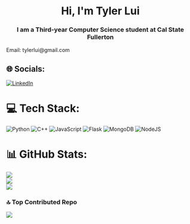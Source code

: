 <h1 align="center">Hi, I'm Tyler Lui</h1>
<h3 align="center">I am a Third-year Computer Science student at Cal State Fullerton</h3>
Email: tylerlui@gmail.com


## 🌐 Socials:
[![LinkedIn](https://img.shields.io/badge/LinkedIn-%230077B5.svg?logo=linkedin&logoColor=white)](https://linkedin.com/in/https://www.linkedin.com/in/tyler-lui-82779721b/) 

# 💻 Tech Stack:
![Python](https://img.shields.io/badge/python-3670A0?style=for-the-badge&logo=python&logoColor=ffdd54) ![C++](https://img.shields.io/badge/c++-%2300599C.svg?style=for-the-badge&logo=c%2B%2B&logoColor=white) ![JavaScript](https://img.shields.io/badge/javascript-%23323330.svg?style=for-the-badge&logo=javascript&logoColor=%23F7DF1E) ![Flask](https://img.shields.io/badge/flask-%23000.svg?style=for-the-badge&logo=flask&logoColor=white) ![MongoDB](https://img.shields.io/badge/MongoDB-%234ea94b.svg?style=for-the-badge&logo=mongodb&logoColor=white) ![NodeJS](https://img.shields.io/badge/node.js-6DA55F?style=for-the-badge&logo=node.js&logoColor=white)
# 📊 GitHub Stats:
![](https://github-readme-stats.vercel.app/api?username=tylermlui&theme=dark&hide_border=true&include_all_commits=false&count_private=true)<br/>
![](https://github-readme-streak-stats.herokuapp.com/?user=tylermlui&theme=dark&hide_border=true)<br/>
![](https://github-readme-stats.vercel.app/api/top-langs/?username=tylermlui&theme=dark&hide_border=true&include_all_commits=false&count_private=true&layout=compact)

### 🔝 Top Contributed Repo
![](https://github-contributor-stats.vercel.app/api?username=tylermlui&limit=5&theme=dark&combine_all_yearly_contributions=true)

<!-- Proudly created with GPRM ( https://gprm.itsvg.in ) -->
